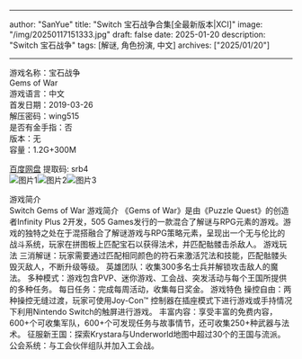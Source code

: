 
---
author: "SanYue"
title: "Switch 宝石战争合集[全最新版本|XCI]"
image: "/img/20250117151333.jpg"
draft: false
date: 2025-01-20
description: "Switch 宝石战争"
tags: [解谜, 角色扮演, 中文]
archives: ["2025/01/20"]

---

游戏名称：宝石战争   
Gems of War    
游戏语言：中文  
首发日期：2019-03-26  
解压密码：wing515  
是否有金手指：否  
版本：无   
容量：1.2G+300M

[百度网盘](https://pan.baidu.com/s/1S9q4M2VVBylVxqB1r0o5tQ) 提取码: srb4  
![图片1](/img/487ce6.jpg)![图片2](/img/6e6082.jpg)![图片3](/img/6e8844.jpg)  

游戏简介  
Switch Gems of War 游戏简介
《Gems of War》是由《Puzzle Quest》的创造者Infinity Plus 2开发，505 Games发行的一款混合了解谜与RPG元素的游戏。游戏的独特之处在于混搭融合了解谜游戏与RPG策略元素，呈现出一个无与伦比的战斗系统，玩家在拼图板上匹配宝石以获得法术，并匹配骷髅击杀敌人。
游戏玩法
三消解谜：玩家需要通过匹配相同颜色的符石来激活咒法和技能，匹配骷髅头毁灭敌人，不断升级等级。
英雄团队：收集300多名士兵并解锁攻击敌人的魔法。
多种模式：游戏包含PVP、迷你游戏、工会战、突发活动与每个王国所提供的多种任务。
每日任务：完成每周活动，收集每日奖金。
游戏特色
操控自由：两种操控无缝过渡，玩家可使用Joy-Con™ 控制器在插座模式下进行游戏或手持情况下利用Nintendo Switch的触屏进行游戏。
丰富内容：享受丰富的免费内容，600+个可收集军队，600+个可发现任务与故事情节，还可收集250+种武器与法术。
征服新王国：探索Krystara与Underworld地图中超过30个的王国与流派。
公会系统：与工会伙伴组队并加入工会战。
